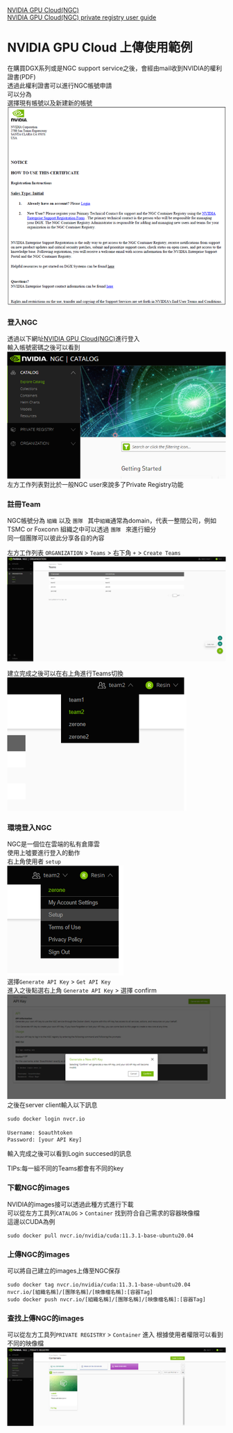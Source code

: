 [NVIDIA GPU Cloud(NGC)](https://ngc.nvidia.com/ "link")  
[NVIDIA GPU Cloud(NGC) private registry user guide](https://docs.nvidia.com/ngc/ngc-private-registry-user-guide/ "link")  
 
# NVIDIA GPU Cloud 上傳使用範例 
在購買DGX系列或是NGC support service之後，會經由mail收到NVIDIA的權利證書(PDF)  
透過此權利證書可以進行NGC帳號申請  
可以分為  
選擇現有帳號以及新建新的帳號  
![img](https://github.com/ReSin-Yan/DGX-Demo/blob/main/img/NGC%E8%A8%BB%E5%86%8A.png)  
### 登入NGC
透過以下網址[NVIDIA GPU Cloud(NGC)](https://ngc.nvidia.com/ "link")進行登入  
輸入帳號密碼之後可以看到  
![img](https://github.com/ReSin-Yan/DGX-Demo/blob/main/img/NGC1.PNG)  
左方工作列表對比於一般NGC user來說多了Private Registry功能  

### 註冊Team  
NGC帳號分為 
`組織`  以及  `團隊 ` 
其中`組織`通常為domain，代表一整間公司，例如TSMC or Foxconn
組織之中可以透過 `團隊 ` 來進行細分  
同一個團隊可以彼此分享各自的內容  

左方工作列表 `ORGANIZATION` > `Teams` > 右下角 `+` > `Create Teams`  
![img](https://github.com/ReSin-Yan/DGX-Demo/blob/main/img/NGC2.png)  

建立完成之後可以在右上角進行Teams切換  
![img](https://github.com/ReSin-Yan/DGX-Demo/blob/main/img/NGC3.png)  

###  環境登入NGC  
NGC是一個位在雲端的私有倉庫雲  
使用上噓要進行登入的動作  
右上角使用者 `setup`  
![img](https://github.com/ReSin-Yan/DGX-Demo/blob/main/img/NGC4.png)  
選擇`Generate API Key` > `Get API Key`  
進入之後點選右上角 `Generate API Key` > 選擇 confirm  
![img](https://github.com/ReSin-Yan/DGX-Demo/blob/main/img/NGC5.png)  
之後在server client輸入以下訊息

```
sudo docker login nvcr.io

Username: $oauthtoken
Password: [your API Key]
```
輸入完成之後可以看到Login succesed的訊息

TIPs:每一組不同的Teams都會有不同的key

###  下載NGC的images  
NVIDIA的images接可以透過此種方式進行下載  
可以從左方工具列`CATALOG` > `Container` 找到符合自己需求的容器映像檔  
這邊以CUDA為例  
```
sudo docker pull nvcr.io/nvidia/cuda:11.3.1-base-ubuntu20.04
```

###  上傳NGC的images  
可以將自己建立的images上傳至NGC保存  
```
sudo docker tag nvcr.io/nvidia/cuda:11.3.1-base-ubuntu20.04 nvcr.io/[組織名稱]/[團隊名稱]/[映像檔名稱]:[容器Tag]
sudo docker push nvcr.io/[組織名稱]/[團隊名稱]/[映像檔名稱]:[容器Tag]
```

###  查找上傳NGC的images  
可以從左方工具列`PRIVATE REGISTRY` > `Container`  進入
根據使用者權限可以看到不同的映像檔  
![img](https://github.com/ReSin-Yan/DGX-Demo/blob/main/img/NGC6.png)  
